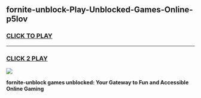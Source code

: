 
## fornite-unblock-Play-Unblocked-Games-Online-p5lov
<h3>
<a href="https://premium76.site?title=fornite-unblock&ref=25A">CLICK TO PLAY</a></h3>
<hr>

<h3>
<a href="https://premium76.site?title=fornite-unblock&ref=25A">CLICK 2 PLAY</a>
  
</h3>

<a href="https://premium76.site?title=fornite-unblock&ref=25A"><img src="https://clearcache.store/games.png"></a>


**fornite-unblock games unblocked: Your Gateway to Fun and Accessible Online Gaming**
